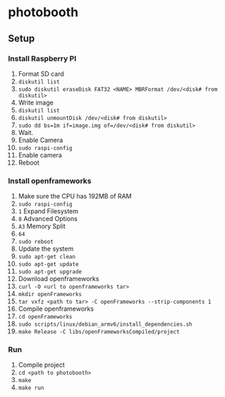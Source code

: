 # photobooth



## Setup

### Install Raspberry PI

1. Format SD card
  1. ```diskutil list```
  2. ```sudo diskutil eraseDisk FAT32 <NAME> MBRFormat /dev/<disk# from diskutil>```
2. Write image
  1. ```diskutil list```
  2. ```diskutil unmountDisk /dev/<disk# from diskutil>```
  3. ```sudo dd bs=1m if=image.img of=/dev/<disk# from diskutil>```
  4. Wait.
3. Enable Camera
  1. ```sudo raspi-config```
  2. Enable camera
  3. Reboot


### Install openframeworks

1. Make sure the CPU has 192MB of RAM 
  1. ```sudo raspi-config```
  2. ```1``` Expand Filesystem
  3. ```8``` Advanced Options
  4. ```A3``` Memory Split
  5. ```64```
  6. ```sudo reboot```
2. Update the system
  1. ```sudo apt-get clean```
  2. ```sudo apt-get update```
  3. ```sudo apt-get upgrade```
3. Download openframeworks
  1. ```curl -O <url to openframeworks tar>```
  2. ```mkdir openFrameworks```
  3. ```tar vxfz <path to tar> -C openFrameworks --strip-components 1```
4. Compile openframeworks
  1. ```cd openFrameworks```
  2. ```sudo scripts/linux/debian_armv6/install_dependencies.sh```
  3. ```make Release -C libs/openFrameworksCompiled/project```


### Run

1. Compile project
  1. ```cd <path to photobooth>```
  2. ```make```
  3. ```make run```





